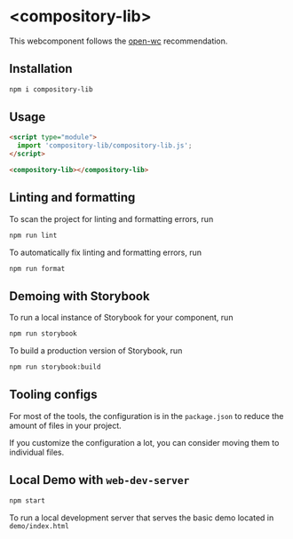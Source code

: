 # \<compository-lib>

This webcomponent follows the [open-wc](https://github.com/open-wc/open-wc) recommendation.

## Installation

```bash
npm i compository-lib
```

## Usage

```html
<script type="module">
  import 'compository-lib/compository-lib.js';
</script>

<compository-lib></compository-lib>
```

## Linting and formatting

To scan the project for linting and formatting errors, run

```bash
npm run lint
```

To automatically fix linting and formatting errors, run

```bash
npm run format
```

## Demoing with Storybook

To run a local instance of Storybook for your component, run

```bash
npm run storybook
```

To build a production version of Storybook, run

```bash
npm run storybook:build
```


## Tooling configs

For most of the tools, the configuration is in the `package.json` to reduce the amount of files in your project.

If you customize the configuration a lot, you can consider moving them to individual files.

## Local Demo with `web-dev-server`

```bash
npm start
```

To run a local development server that serves the basic demo located in `demo/index.html`
